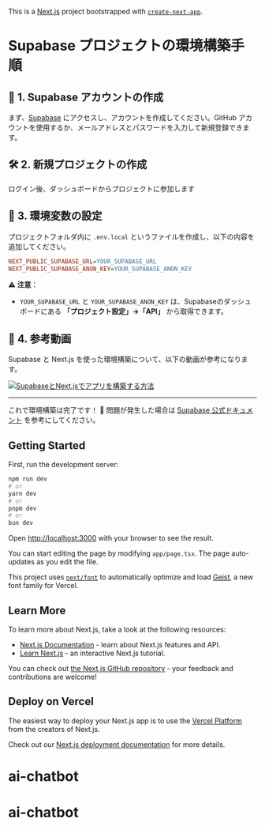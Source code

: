 This is a [Next.js](https://nextjs.org) project bootstrapped with [`create-next-app`](https://nextjs.org/docs/app/api-reference/cli/create-next-app).

# Supabase プロジェクトの環境構築手順

## 🚀 1. Supabase アカウントの作成

まず、[Supabase](https://supabase.com/) にアクセスし、アカウントを作成してください。GitHub アカウントを使用するか、メールアドレスとパスワードを入力して新規登録できます。

## 🛠️ 2. 新規プロジェクトの作成

ログイン後、ダッシュボードからプロジェクトに参加します

## 📂 3. 環境変数の設定

プロジェクトフォルダ内に `.env.local` というファイルを作成し、以下の内容を追加してください。

```ini
NEXT_PUBLIC_SUPABASE_URL=YOUR_SUPABASE_URL
NEXT_PUBLIC_SUPABASE_ANON_KEY=YOUR_SUPABASE_ANON_KEY
```

⚠ **注意**：
- `YOUR_SUPABASE_URL` と `YOUR_SUPABASE_ANON_KEY` は、Supabaseのダッシュボードにある **「プロジェクト設定」→「API」** から取得できます。

## 🎥 4. 参考動画

Supabase と Next.js を使った環境構築について、以下の動画が参考になります。

[![SupabaseとNext.jsでアプリを構築する方法](https://img.youtube.com/vi/wXXTz2eZIoM/0.jpg)](https://www.youtube.com/watch?v=wXXTz2eZIoM)

---

これで環境構築は完了です！ 🎉
問題が発生した場合は [Supabase 公式ドキュメント](https://supabase.com/docs/) を参考にしてください。

## Getting Started

First, run the development server:

```bash
npm run dev
# or
yarn dev
# or
pnpm dev
# or
bun dev
```

Open [http://localhost:3000](http://localhost:3000) with your browser to see the result.

You can start editing the page by modifying `app/page.tsx`. The page auto-updates as you edit the file.

This project uses [`next/font`](https://nextjs.org/docs/app/building-your-application/optimizing/fonts) to automatically optimize and load [Geist](https://vercel.com/font), a new font family for Vercel.

## Learn More

To learn more about Next.js, take a look at the following resources:

- [Next.js Documentation](https://nextjs.org/docs) - learn about Next.js features and API.
- [Learn Next.js](https://nextjs.org/learn) - an interactive Next.js tutorial.

You can check out [the Next.js GitHub repository](https://github.com/vercel/next.js) - your feedback and contributions are welcome!

## Deploy on Vercel

The easiest way to deploy your Next.js app is to use the [Vercel Platform](https://vercel.com/new?utm_medium=default-template&filter=next.js&utm_source=create-next-app&utm_campaign=create-next-app-readme) from the creators of Next.js.

Check out our [Next.js deployment documentation](https://nextjs.org/docs/app/building-your-application/deploying) for more details.
# ai-chatbot
# ai-chatbot
